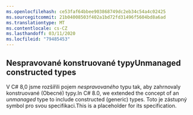 ```yaml
---
ms.openlocfilehash: ce53faf64bbee903868749dc2eb34c54a4c02425
ms.sourcegitcommit: 21b04008503f402a1bd72fd31496f5604bd8a6ad
ms.translationtype: MT
ms.contentlocale: cs-CZ
ms.lasthandoff: 03/11/2020
ms.locfileid: "79485453"
---
```

## <a name="unmanaged-constructed-types"></a><span data-ttu-id="63267-101">Nespravované konstruované typy</span><span class="sxs-lookup"><span data-stu-id="63267-101">Unmanaged constructed types</span></span>

<span data-ttu-id="63267-102">V C# 8,0 jsme rozšířili pojem *nespravovaného* typu tak, aby zahrnovaly konstruované (Obecné) typy.</span><span class="sxs-lookup"><span data-stu-id="63267-102">In C# 8.0, we extended the concept of an *unmanaged* type to include constructed (generic) types.</span></span> <span data-ttu-id="63267-103">Toto je zástupný symbol pro svou specifikaci.</span><span class="sxs-lookup"><span data-stu-id="63267-103">This is a placeholder for its specification.</span></span>
